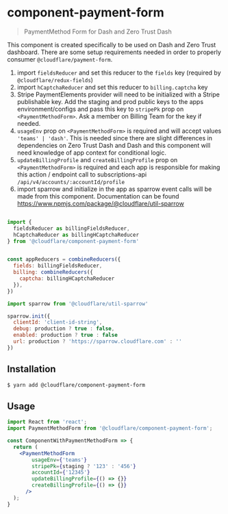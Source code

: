 # component-payment-form

> PaymentMethod Form for Dash and Zero Trust Dash

This component is created specifically to be used on Dash and Zero Trust dashboard. There are some setup requirements needed in order to properly consumer `@cloudflare/payment-form`.

1. import `fieldsReducer` and set this reducer to the `fields` key  (required by `@cloudflare/redux-fields`)
2. import `hCaptchaReducer` and set this reducer to `billing.captcha` key
3. Stripe PaymentElements provider will need to be initialized with a Stripe publishable key. Add the staging and prod public keys to the apps environment/configs and pass this key to `stripePk` prop on `<PaymentMethodForm>`. Ask a member on Billing Team for the key if needed.
4. `usageEnv` prop on `<PaymentMethodForm>` is required and will accept values `'teams' | 'dash'`. This is needed since there are slight differences in dependencies on Zero Trust Dash and Dash and this component will need knowledge of app context for conditional logic.
5. `updateBillingProfile` and `createBillingProfile` prop on `<PaymentMethodForm>` is required and each app is responsible for making this action / endpoint call to subscriptions-api `/api/v4/accounts/:accountId/profile`
6. import sparrow and initialize in the app as sparrow event calls will be made from this component. Documentation can be found https://www.npmjs.com/package/@cloudflare/util-sparrow

```jsx

import {
  fieldsReducer as billingFieldsReducer,
  hCaptchaReducer as billingHCaptchaReducer
} from '@cloudflare/component-payment-form'


const appReducers = combineReducers({
  fields: billingFieldsReducer,
  billing: combineReducers({
    captcha: billingHCaptchaReducer
  }),
})
```

```jsx
import sparrow from '@cloudflare/util-sparrow'

sparrow.init({
  clientId: 'client-id-string',
  debug: production ? true : false,
  enabled: production ? true : false
  url: production ? 'https://sparrow.cloudflare.com' : ''
})
```

## Installation

```sh
$ yarn add @cloudflare/component-payment-form
```

## Usage

```jsx
import React from 'react';
import PaymentMethodForm from '@cloudflare/component-payment-form';

const ComponentWithPaymentMethodForm => {
  return (
    <PaymentMethodForm
        usageEnv={'teams'}
        stripePk={staging ? '123' : '456'}
        accountId={'12345'}
        updateBillingProfile={() => {}}
        createBillingProfile={() => {}}
      />
  );
}

```

